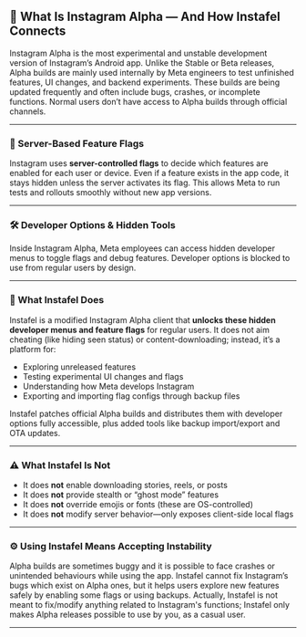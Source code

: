 ## 📱 What Is Instagram Alpha — And How Instafel Connects

Instagram Alpha is the most experimental and unstable development version of Instagram’s Android app. Unlike the Stable or Beta releases, Alpha builds are mainly used internally by Meta engineers to test unfinished features, UI changes, and backend experiments. These builds are being updated frequently and often include bugs, crashes, or incomplete functions. Normal users don’t have access to Alpha builds through official channels.

---

### 🔑 Server-Based Feature Flags

Instagram uses **server-controlled flags** to decide which features are enabled for each user or device. Even if a feature exists in the app code, it stays hidden unless the server activates its flag. This allows Meta to run tests and rollouts smoothly without new app versions.

---

### 🛠️ Developer Options & Hidden Tools

Inside Instagram Alpha, Meta employees can access hidden developer menus to toggle flags and debug features. Developer options is blocked to use from regular users by design.

---

### 🔎 What Instafel Does

Instafel is a modified Instagram Alpha client that **unlocks these hidden developer menus and feature flags** for regular users. It does not aim cheating (like hiding seen status) or content-downloading; instead, it’s a platform for:

- Exploring unreleased features  
- Testing experimental UI changes and flags  
- Understanding how Meta develops Instagram  
- Exporting and importing flag configs through backup files

Instafel patches official Alpha builds and distributes them with developer options fully accessible, plus added tools like backup import/export and OTA updates.

---

### ⚠️ What Instafel Is Not

- It does **not** enable downloading stories, reels, or posts  
- It does **not** provide stealth or “ghost mode” features  
- It does **not** override emojis or fonts (these are OS-controlled)  
- It does **not** modify server behavior—only exposes client-side local flags  

---

### ⚙️ Using Instafel Means Accepting Instability

Alpha builds are sometimes buggy and it is possible to face crashes or unintended behaviours while using the app. Instafel cannot fix Instagram’s bugs which exist on Alpha ones, but it helps users explore new features safely by enabling some flags or using backups. Actually, Instafel is not meant to fix/modify anything related to Instagram's functions; Instafel only makes Alpha releases possible to use by you, as a casual user.

---